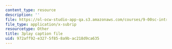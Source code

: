 ```yaml
---
content_type: resource
description: ''
file: https://ol-ocw-studio-app-qa.s3.amazonaws.com/courses/9-00sc-introduction-to-psychology-fall-2011/972aff92e3275f858a9bac218d9ca635_qZdm4mpQA_8.vtt
file_type: application/x-subrip
resourcetype: Other
title: 3play caption file
uid: 972aff92-e327-5f85-8a9b-ac218d9ca635
---
```

